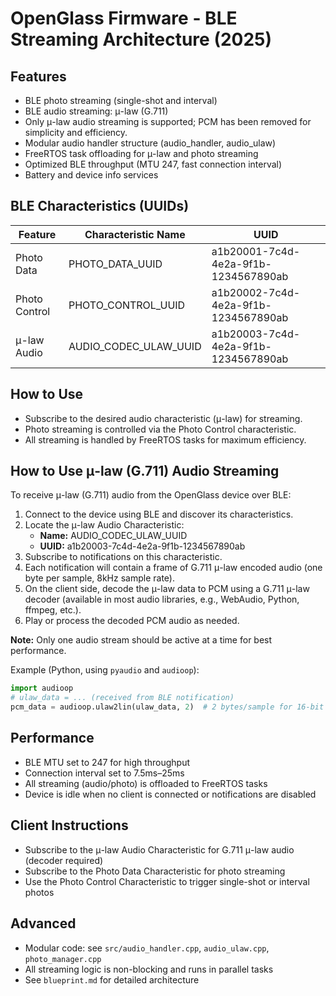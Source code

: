 # OpenGlass Firmware - BLE Streaming Architecture (2025)

## Features
- BLE photo streaming (single-shot and interval)
- BLE audio streaming: μ-law (G.711)
- Only μ-law audio streaming is supported; PCM has been removed for simplicity and efficiency.
- Modular audio handler structure (audio_handler, audio_ulaw)
- FreeRTOS task offloading for μ-law and photo streaming
- Optimized BLE throughput (MTU 247, fast connection interval)
- Battery and device info services

## BLE Characteristics (UUIDs)
| Feature         | Characteristic Name      | UUID                                    |
|----------------|-------------------------|------------------------------------------|
| Photo Data     | PHOTO_DATA_UUID         | a1b20001-7c4d-4e2a-9f1b-1234567890ab     |
| Photo Control  | PHOTO_CONTROL_UUID      | a1b20002-7c4d-4e2a-9f1b-1234567890ab     |
| μ-law Audio    | AUDIO_CODEC_ULAW_UUID   | a1b20003-7c4d-4e2a-9f1b-1234567890ab     |

## How to Use
- Subscribe to the desired audio characteristic (μ-law) for streaming.
- Photo streaming is controlled via the Photo Control characteristic.
- All streaming is handled by FreeRTOS tasks for maximum efficiency.

## How to Use μ-law (G.711) Audio Streaming

To receive μ-law (G.711) audio from the OpenGlass device over BLE:

1. Connect to the device using BLE and discover its characteristics.
2. Locate the μ-law Audio Characteristic:
   - **Name:** AUDIO_CODEC_ULAW_UUID
   - **UUID:** a1b20003-7c4d-4e2a-9f1b-1234567890ab
3. Subscribe to notifications on this characteristic.
4. Each notification will contain a frame of G.711 μ-law encoded audio (one byte per sample, 8kHz sample rate).
5. On the client side, decode the μ-law data to PCM using a G.711 μ-law decoder (available in most audio libraries, e.g., WebAudio, Python, ffmpeg, etc.).
6. Play or process the decoded PCM audio as needed.

**Note:** Only one audio stream should be active at a time for best performance.

Example (Python, using `pyaudio` and `audioop`):
```python
import audioop
# ulaw_data = ... (received from BLE notification)
pcm_data = audioop.ulaw2lin(ulaw_data, 2)  # 2 bytes/sample for 16-bit PCM
```

## Performance
- BLE MTU set to 247 for high throughput
- Connection interval set to 7.5ms–25ms
- All streaming (audio/photo) is offloaded to FreeRTOS tasks
- Device is idle when no client is connected or notifications are disabled

## Client Instructions
- Subscribe to the μ-law Audio Characteristic for G.711 μ-law audio (decoder required)
- Subscribe to the Photo Data Characteristic for photo streaming
- Use the Photo Control Characteristic to trigger single-shot or interval photos

## Advanced
- Modular code: see `src/audio_handler.cpp`, `audio_ulaw.cpp`, `photo_manager.cpp`
- All streaming logic is non-blocking and runs in parallel tasks
- See `blueprint.md` for detailed architecture
